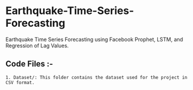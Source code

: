 # Earthquake-Time-Series-Forecasting
 Earthquake Time Series Forecasting using Facebook Prophet, LSTM, and Regression of Lag Values.

## Code Files :- 

    1. Dataset/: This folder contains the dataset used for the project in CSV format.
       
